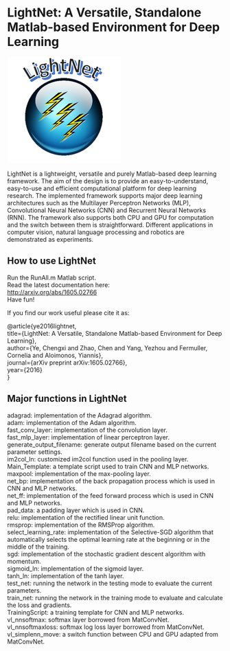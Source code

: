 # LightNet: A Versatile, Standalone Matlab-based Environment for Deep Learning

![The result](LightNet.png)

LightNet is a lightweight, versatile and purely Matlab-based deep learning framework. The aim of the design is to provide an easy-to-understand, easy-to-use and efficient computational platform for deep learning research. The implemented framework supports major deep learning architectures such as the Multilayer Perceptron Networks (MLP), Convolutional Neural Networks (CNN) and Recurrent Neural Networks (RNN). The framework also supports both CPU and GPU for computation and the switch between them is straightforward. Different applications in computer vision, natural language processing and robotics are demonstrated as experiments.

## How to use LightNet

Run the RunAll.m Matlab script.  
Read the latest documentation here:  
http://arxiv.org/abs/1605.02766  
Have fun!  


If you find our work useful please cite it as:  

@article{ye2016lightnet,  
  title={LightNet: A Versatile, Standalone Matlab-based Environment for Deep Learning},  
  author={Ye, Chengxi and Zhao, Chen and Yang, Yezhou and Fermuller, Cornelia and Aloimonos, Yiannis},  
  journal={arXiv preprint arXiv:1605.02766},  
  year={2016}  
}  




## Major functions in LightNet

adagrad: implementation of the Adagrad algorithm.  
adam: implementation of the Adam algorithm.  
fast_conv_layer: implementation of the convolution layer.  
fast_mlp_layer: implementation of linear perceptron layer.  
generate_output_filename: generate output filename based on the current parameter settings.  
im2col_ln: customized im2col function used in the pooling layer.  
Main_Template: a template script used to train CNN and MLP networks.  
maxpool: implementation of the max-pooling layer.  
net_bp: implementation of the back propagation process which is used in CNN and MLP networks.  
net_ff: implementation of the feed forward process which is used in CNN and MLP networks.  
pad_data: a padding layer which is used in CNN.  
relu: implementation of the rectified linear unit function.  
rmsprop: implementation of the RMSProp algorithm.  
select_learning_rate: implementation of the Selective-SGD algorithm that automatically selects the optimal learning rate at the beginning or in the middle of the training.  
sgd: implementation of the stochastic gradient descent algorithm with momentum.  
sigmoid_ln: implementation of the sigmoid layer.  
tanh_ln: implementation of the tanh layer.  
test_net: running the network in the testing mode to evaluate the current parameters.  
train_net: running the network in the training mode to evaluate and calculate the loss and gradients.  
TrainingScript: a training template for CNN and MLP networks.  
vl_nnsoftmax: softmax layer borrowed from MatConvNet.  
vl_nnsoftmaxloss: softmax log loss layer borrowed from MatConvNet.  
vl_simplenn_move: a switch function between CPU and GPU adapted from MatConvNet.  



